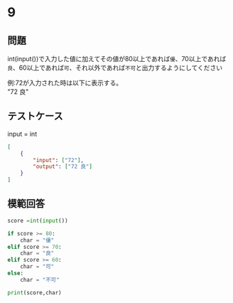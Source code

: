 # 9

## 問題

int(input())で入力した値に加えてその値が80以上であれば`優`、70以上であれば`良`、60以上であれば`可`、それ以外であれば`不可`と出力するようにしてください

例:72が入力された時は以下に表示する。<br>
"72 良"　
## テストケース
input = int
```json
[
	{
		"input": ["72"],
		"output": ["72 良"]
  	}
]
```

## 模範回答
```python
score =int(input())

if score >= 80:
	char = "優"
elif score >= 70:
	char = "良"
elif score >= 60:
	char = "可"
else:
	char = "不可"

print(score,char)    
```